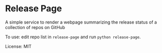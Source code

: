 # Release Page

A simple service to render a webpage summarizing the release status of a collection of repos on GitHub

To use: edit repo list in `release-page` and run `python release-page`.

License: MIT